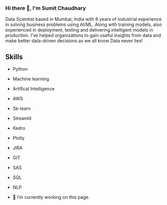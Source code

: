 
### Hi there 👋, I'm Sumit Chaudhary
Data Scientist based in Mumbai, India with 6 years of industrial experience in solving business problems using AI/ML. Along with training models, also experienced in deployment, testing and delivering intelligent models in production. I've helped organizations to gain useful insights from data and make better data-driven decisions as we all know Data never lies!

## Skills
- Python 
- Machine learning
- Artifical Intelligence 
- AWS
- Sk-learn 
- Streamlit 
- Kedro
- Plotly 
- JIRA
- GIT 
- SAS 
- SQL 
- NLP

- 🔭 I’m currently working on this page. 





